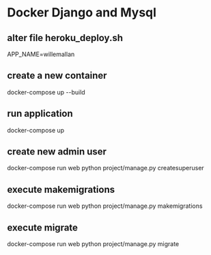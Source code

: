 # Docker Django and Mysql

## alter file heroku_deploy.sh
APP_NAME=willemallan

## create a new container
docker-compose up --build

## run application
docker-compose up

## create new admin user
docker-compose run web python project/manage.py createsuperuser

## execute makemigrations
docker-compose run web python project/manage.py makemigrations

## execute migrate
docker-compose run web python project/manage.py migrate